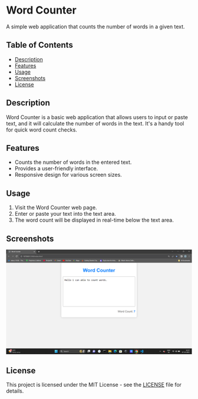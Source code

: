 # Word Counter

A simple web application that counts the number of words in a given text.

## Table of Contents

- [Description](#description)
- [Features](#features)
- [Usage](#usage)
- [Screenshots](#screenshots)
- [License](#license)

## Description

Word Counter is a basic web application that allows users to input or paste text, and it will calculate the number of words in the text. It's a handy tool for quick word count checks.

## Features

- Counts the number of words in the entered text.
- Provides a user-friendly interface.
- Responsive design for various screen sizes.

## Usage

1. Visit the Word Counter web page.
2. Enter or paste your text into the text area.
3. The word count will be displayed in real-time below the text area.

## Screenshots

![Word Counter Screenshot](screenshot.png)

## License

This project is licensed under the MIT License - see the [LICENSE](LICENSE) file for details.
